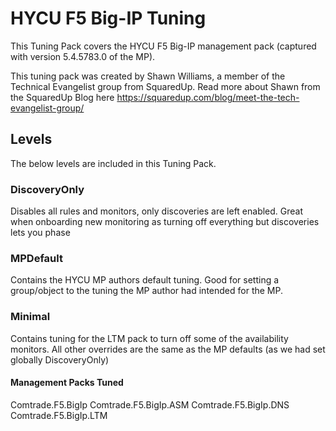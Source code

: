 # HYCU F5 Big-IP Tuning

This Tuning Pack covers the HYCU F5 Big-IP management pack (captured with version 5.4.5783.0 of the MP).

This tuning pack was created by Shawn Williams, a member of the Technical Evangelist group from SquaredUp.  Read more about Shawn from the SquaredUp Blog here <https://squaredup.com/blog/meet-the-tech-evangelist-group/>

## Levels

The below levels are included in this Tuning Pack.

### DiscoveryOnly

Disables all rules and monitors, only discoveries are left enabled. Great when onboarding new monitoring as turning off everything but discoveries lets you phase

### MPDefault

Contains the HYCU MP authors default tuning. Good for setting a group/object to the tuning the MP author had intended for the MP.

### Minimal

Contains tuning for the LTM pack to turn off some of the availability monitors. All other overrides are the same as the MP defaults (as we had set globally DiscoveryOnly)

#### Management Packs Tuned

Comtrade.F5.BigIp
Comtrade.F5.BigIp.ASM
Comtrade.F5.BigIp.DNS
Comtrade.F5.BigIp.LTM
